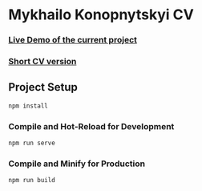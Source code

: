 # Mykhailo Konopnytskyi CV

### [Live Demo of the current project](https://mykhailo-konopnytskyi.netlify.app/)

### [Short CV version](https://app.enhancv.com/share/71f43a02/?utm_medium=growth&utm_campaign=share-resume&utm_source=dynamic)

## Project Setup

```sh
npm install
```

### Compile and Hot-Reload for Development

```sh
npm run serve
```

### Compile and Minify for Production

```sh
npm run build
```
